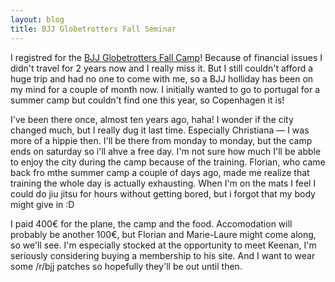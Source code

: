```yaml
---
layout: blog
title: BJJ Globetrotters Fall Seminar
---
```

I registred for the [BJJ Globetrotters Fall Camp](http://www.bjjglobetrotters.com/fall-camp-2014/)! Because of financial issues I didn't travel for 2 years now and I really miss it. But I still couldn't afford a huge trip and had no one to come with me, so a BJJ holliday has been on my mind for a couple of month now. I initially wanted to go to portugal for a summer camp but couldn't find one this year, so Copenhagen it is!

I've been there once, almost ten years ago, haha! I wonder if the city changed much, but I really dug it last time. Especially Christiana — I was more of a hippie then. I'll be there from monday to monday, but the camp ends on saturday so i'll ahve a free day. I'm not sure how much I'll be abble to enjoy the city during the camp because of the training. Florian, who came back fro mthe summer camp a couple of days ago, made me realize that training the whole day is actually exhausting. When I'm on the mats I feel I could do jiu jitsu for hours without getting bored, but i forgot that my body might give in :D

I paid 400€ for the plane, the camp and the food. Accomodation will probably be another 100€, but Florian and Marie-Laure might come along, so we'll see. I'm especially stocked at the opportunity to meet Keenan, I'm seriously considering buying a membership to his site. And I want to wear some /r/bjj patches so hopefully they'll be out until then. 